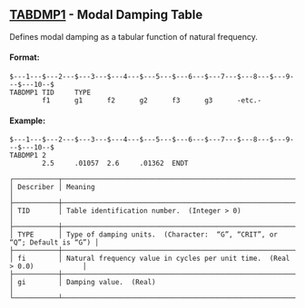 ## [TABDMP1](https://help.hexagonmi.com/bundle/MSC_Nastran_2022.4/page/Nastran_Combined_Book/qrg/bulktuv/TOC.TABDMP1.xhtml) - Modal Damping Table

Defines modal damping as a tabular function of natural frequency.

#### Format:

```nastran
$---1---$---2---$---3---$---4---$---5---$---6---$---7---$---8---$---9---$---10--$
TABDMP1 TID     TYPE                                                            
        f1      g1      f2      g2      f3      g3      -etc.-                  
```
#### Example:

```nastran
$---1---$---2---$---3---$---4---$---5---$---6---$---7---$---8---$---9---$---10--$
TABDMP1 2                                                                       
        2.5     .01057  2.6     .01362  ENDT                                    
```
```text
┌───────────┬───────────────────────────────────────────────────────────────────────────┐
│ Describer │ Meaning                                                                   │
├───────────┼───────────────────────────────────────────────────────────────────────────┤
│ TID       │ Table identification number.  (Integer > 0)                               │
├───────────┼───────────────────────────────────────────────────────────────────────────┤
│ TYPE      │ Type of damping units.  (Character:  “G”, “CRIT”, or “Q”; Default is “G”) │
├───────────┼───────────────────────────────────────────────────────────────────────────┤
│ fi        │ Natural frequency value in cycles per unit time.  (Real > 0.0)            │
├───────────┼───────────────────────────────────────────────────────────────────────────┤
│ gi        │ Damping value.  (Real)                                                    │
└───────────┴───────────────────────────────────────────────────────────────────────────┘
```
